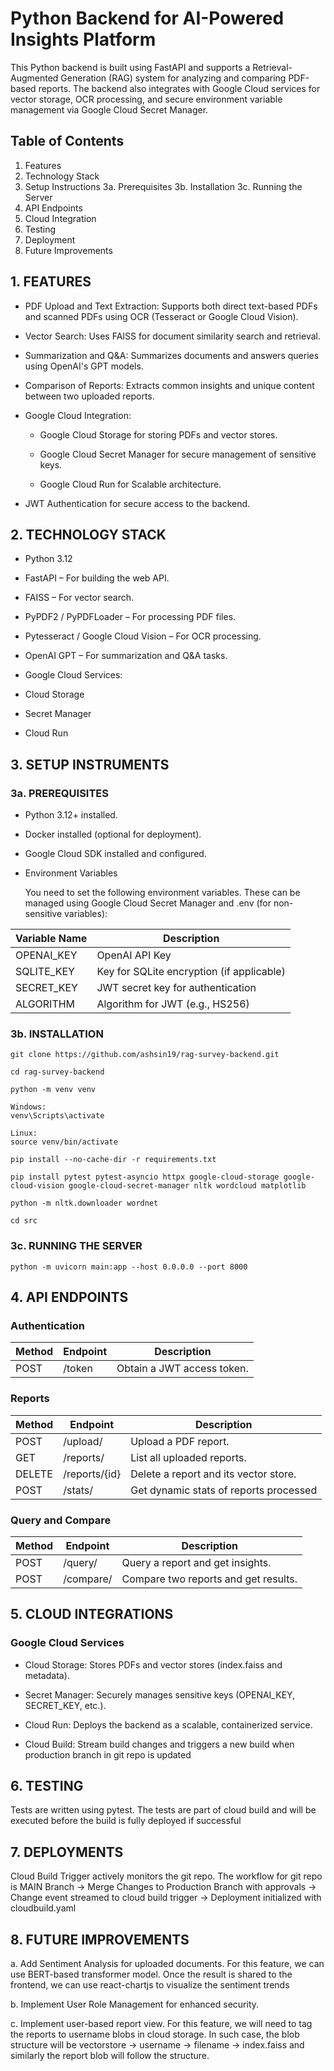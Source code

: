 # Python Backend for AI-Powered Insights Platform

This Python backend is built using FastAPI and supports a Retrieval-Augmented Generation (RAG) system for analyzing and comparing PDF-based reports. The backend also integrates with Google Cloud services for vector storage, OCR processing, and secure environment variable management via Google Cloud Secret Manager.

## Table of Contents
1. Features
2. Technology Stack
3. Setup Instructions
    3a. Prerequisites
    3b. Installation
    3c. Running the Server
4. API Endpoints
5. Cloud Integration
6. Testing
7. Deployment
8. Future Improvements


## 1. FEATURES

- PDF Upload and Text Extraction: Supports both direct text-based PDFs and scanned PDFs using OCR (Tesseract or Google Cloud Vision).

- Vector Search: Uses FAISS for document similarity search and retrieval.

- Summarization and Q&A: Summarizes documents and answers queries using OpenAI's GPT models.

- Comparison of Reports: Extracts common insights and unique content between two uploaded reports.

- Google Cloud Integration:

    - Google Cloud Storage for storing PDFs and vector stores.

    - Google Cloud Secret Manager for secure management of sensitive keys.

    - Google Cloud Run for Scalable architecture.

- JWT Authentication for secure access to the backend.

## 2. TECHNOLOGY STACK

- Python 3.12

- FastAPI – For building the web API.

- FAISS – For vector search.

- PyPDF2 / PyPDFLoader – For processing PDF files.

- Pytesseract / Google Cloud Vision – For OCR processing.

- OpenAI GPT – For summarization and Q&A tasks.

- Google Cloud Services:

- Cloud Storage

- Secret Manager

- Cloud Run

## 3. SETUP INSTRUMENTS

### 3a. PREREQUISITES

- Python 3.12+ installed.

- Docker installed (optional for deployment).

- Google Cloud SDK installed and configured.

- Environment Variables

    You need to set the following environment variables. These can be managed using Google Cloud Secret Manager and .env (for non-sensitive variables):

|Variable Name	|Description                              |
|---------------|-----------------------------------------|
|OPENAI_KEY	    |OpenAI API Key                           | 
|SQLITE_KEY	    |Key for SQLite encryption (if applicable)|
|SECRET_KEY     |JWT secret key for authentication        |
|ALGORITHM	    |Algorithm for JWT (e.g., HS256)          |

### 3b. INSTALLATION

```
git clone https://github.com/ashsin19/rag-survey-backend.git

cd rag-survey-backend

python -m venv venv

Windows:
venv\Scripts\activate 

Linux:
source venv/bin/activate

pip install --no-cache-dir -r requirements.txt

pip install pytest pytest-asyncio httpx google-cloud-storage google-cloud-vision google-cloud-secret-manager nltk wordcloud matplotlib

python -m nltk.downloader wordnet

cd src
```

### 3c. RUNNING THE SERVER

```
python -m uvicorn main:app --host 0.0.0.0 --port 8000
```

## 4. API ENDPOINTS

### Authentication
|Method |Endpoint      | Description                           | 
|------ |--------------|---------------------------------------|
|POST   |/token	       | Obtain a JWT access token.            |

### Reports
|Method	|Endpoint	    |Description                            |
|-------|---------------|---------------------------------------|
|POST	|/upload/	    |Upload a PDF report.                   |
|GET	|/reports/	    |List all uploaded reports.             |
|DELETE	|/reports/{id}	|Delete a report and its vector store.  |
|POST   |/stats/        |Get dynamic stats of reports processed |

### Query and Compare
|Method	|Endpoint	    |Description                            |
|-------|---------------|---------------------------------------|
|POST	|/query/	    |Query a report and get insights.       |
|POST	|/compare/	    |Compare two reports and get results.   |

## 5. CLOUD INTEGRATIONS

### Google Cloud Services

- Cloud Storage: Stores PDFs and vector stores (index.faiss and metadata).

- Secret Manager: Securely manages sensitive keys (OPENAI_KEY, SECRET_KEY, etc.).

- Cloud Run: Deploys the backend as a scalable, containerized service.

- Cloud Build: Stream build changes and triggers a new build when production branch in git repo is updated

## 6. TESTING

Tests are written using pytest. The tests are part of cloud build and will be executed before the build is fully deployed if successful

## 7. DEPLOYMENTS

Cloud Build Trigger actively monitors the git repo. The workflow for git repo is MAIN Branch -> Merge Changes to Production Branch with approvals -> Change event streamed to cloud build trigger -> Deployment initialized with cloudbuild.yaml

## 8. FUTURE IMPROVEMENTS

a. Add Sentiment Analysis for uploaded documents. For this feature, we can use BERT-based transformer model. Once the result is shared to the frontend, we can use react-chartjs to visualize the sentiment trends

b. Implement User Role Management for enhanced security.

c. Implement user-based report view. For this feature, we will need to tag the reports to username blobs in cloud storage. In such case, the blob structure will be vectorstore -> username -> filename -> index.faiss and similarly the report blob will follow the structure.